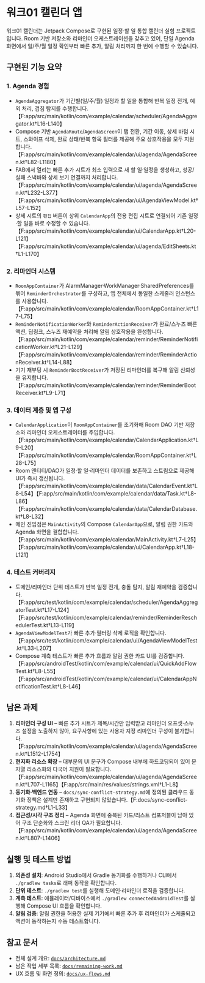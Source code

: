 # 워크01 캘린더 앱

워크01 캘린더는 Jetpack Compose로 구현된 일정·할 일 통합 캘린더 실험 프로젝트입니다. Room 기반 저장소와 리마인더 오케스트레이션을 갖추고 있어, 단일 Agenda 화면에서 일/주/월 일정 확인부터 빠른 추가, 알림 처리까지 한 번에 수행할 수 있습니다.

## 구현된 기능 요약

### 1. Agenda 경험
- `AgendaAggregator`가 기간별(일/주/월) 일정과 할 일을 통합해 반복 일정 전개, 예외 처리, 겹침 탐지를 수행합니다.【F:app/src/main/kotlin/com/example/calendar/scheduler/AgendaAggregator.kt†L16-L140】
- Compose 기반 `AgendaRoute`/`AgendaScreen`이 탭 전환, 기간 이동, 상세 바텀 시트, 스와이프 삭제, 완료 상태/반복 항목 필터를 제공해 주요 상호작용을 모두 지원합니다.【F:app/src/main/kotlin/com/example/calendar/ui/agenda/AgendaScreen.kt†L82-L1180】
- FAB에서 열리는 빠른 추가 시트가 최소 입력으로 새 할 일·일정을 생성하고, 성공/실패 스낵바와 상세 보기 연결까지 처리합니다.【F:app/src/main/kotlin/com/example/calendar/ui/agenda/AgendaScreen.kt†L232-L377】【F:app/src/main/kotlin/com/example/calendar/ui/AgendaViewModel.kt†L57-L152】
- 상세 시트의 `편집` 버튼이 상위 `CalendarApp`의 전용 편집 시트로 연결되어 기존 일정·할 일을 바로 수정할 수 있습니다.【F:app/src/main/kotlin/com/example/calendar/ui/CalendarApp.kt†L20-L121】【F:app/src/main/kotlin/com/example/calendar/ui/agenda/EditSheets.kt†L1-L170】

### 2. 리마인더 시스템
- `RoomAppContainer`가 AlarmManager·WorkManager·SharedPreferences를 묶어 `ReminderOrchestrator`를 구성하고, 앱 전체에서 동일한 스케줄러 인스턴스를 사용합니다.【F:app/src/main/kotlin/com/example/calendar/RoomAppContainer.kt†L17-L75】
- `ReminderNotificationWorker`와 `ReminderActionReceiver`가 완료/스누즈 빠른 액션, 딥링크, 스누즈 재예약을 처리해 알림 상호작용을 완성합니다.【F:app/src/main/kotlin/com/example/calendar/reminder/ReminderNotificationWorker.kt†L21-L129】【F:app/src/main/kotlin/com/example/calendar/reminder/ReminderActionReceiver.kt†L14-L88】
- 기기 재부팅 시 `ReminderBootReceiver`가 저장된 리마인더를 복구해 알림 신뢰성을 유지합니다.【F:app/src/main/kotlin/com/example/calendar/reminder/ReminderBootReceiver.kt†L9-L71】

### 3. 데이터 계층 및 앱 구성
- `CalendarApplication`이 `RoomAppContainer`를 초기화해 Room DAO 기반 저장소와 리마인더 오케스트레이터를 주입합니다.【F:app/src/main/kotlin/com/example/calendar/CalendarApplication.kt†L9-L20】【F:app/src/main/kotlin/com/example/calendar/RoomAppContainer.kt†L28-L75】
- Room 엔티티/DAO가 일정·할 일·리마인더 데이터를 보존하고 스트림으로 제공해 UI가 즉시 갱신됩니다.【F:app/src/main/kotlin/com/example/calendar/data/CalendarEvent.kt†L8-L54】【F:app/src/main/kotlin/com/example/calendar/data/Task.kt†L8-L86】【F:app/src/main/kotlin/com/example/calendar/data/CalendarDatabase.kt†L8-L32】
- 메인 진입점은 `MainActivity`의 Compose `CalendarApp`으로, 알림 권한 카드와 Agenda 화면을 결합합니다.【F:app/src/main/kotlin/com/example/calendar/MainActivity.kt†L7-L25】【F:app/src/main/kotlin/com/example/calendar/ui/CalendarApp.kt†L18-L121】

### 4. 테스트 커버리지
- 도메인/리마인더 단위 테스트가 반복 일정 전개, 충돌 탐지, 알림 재예약을 검증합니다.【F:app/src/test/kotlin/com/example/calendar/scheduler/AgendaAggregatorTest.kt†L17-L124】【F:app/src/test/kotlin/com/example/calendar/reminder/ReminderReschedulerTest.kt†L13-L119】
- `AgendaViewModelTest`가 빠른 추가·필터링·삭제 로직을 확인합니다.【F:app/src/test/kotlin/com/example/calendar/ui/AgendaViewModelTest.kt†L33-L207】
- Compose 계측 테스트가 빠른 추가 흐름과 알림 권한 카드 UI를 검증합니다.【F:app/src/androidTest/kotlin/com/example/calendar/ui/QuickAddFlowTest.kt†L8-L55】【F:app/src/androidTest/kotlin/com/example/calendar/ui/CalendarAppNotificationTest.kt†L8-L46】

## 남은 과제
1. **리마인더 구성 UI** – 빠른 추가 시트가 제목/시간만 입력받고 리마인더 오프셋·스누즈 설정을 노출하지 않아, 요구사항에 있는 사용자 지정 리마인더 구성이 불가합니다.【F:app/src/main/kotlin/com/example/calendar/ui/agenda/AgendaScreen.kt†L1512-L1754】
2. **현지화 리소스 확장** – 대부분의 UI 문구가 Compose 내부에 하드코딩되어 있어 문자열 리소스화와 다국어 지원이 필요합니다.【F:app/src/main/kotlin/com/example/calendar/ui/agenda/AgendaScreen.kt†L707-L1165】【F:app/src/main/res/values/strings.xml†L1-L8】
3. **동기화·백엔드 연동** – `docs/sync-conflict-strategy.md`에 정의된 클라우드 동기화 정책은 설계만 존재하고 구현되지 않았습니다.【F:docs/sync-conflict-strategy.md†L1-L33】
4. **접근성/시각 구조 정리** – Agenda 화면에 중복된 카드/리스트 컴포저블이 남아 있어 구조 단순화와 스크린 리더 QA가 필요합니다.【F:app/src/main/kotlin/com/example/calendar/ui/agenda/AgendaScreen.kt†L807-L1406】

## 실행 및 테스트 방법
1. **의존성 설치**: Android Studio에서 Gradle 동기화를 수행하거나 CLI에서 `./gradlew tasks`로 래퍼 동작을 확인합니다.
2. **단위 테스트**: `./gradlew test`를 실행해 도메인·리마인더 로직을 검증합니다.
3. **계측 테스트**: 에뮬레이터/디바이스에서 `./gradlew connectedAndroidTest`를 실행해 Compose UI 흐름을 확인합니다.
4. **알림 검증**: 알림 권한을 허용한 실제 기기에서 빠른 추가 후 리마인더가 스케줄되고 액션이 동작하는지 수동 테스트합니다.

## 참고 문서
- 전체 설계 개요: [`docs/architecture.md`](docs/architecture.md)
- 남은 작업 세부 목록: [`docs/remaining-work.md`](docs/remaining-work.md)
- UX 흐름 및 화면 정의: [`docs/ux-flows.md`](docs/ux-flows.md)
